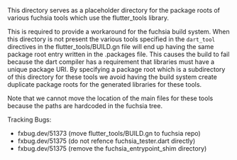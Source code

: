This directory serves as a placeholder directory for the package roots of
various fuchsia tools which use the flutter_tools library.

This is required to provide a workaround for the fuchsia build system.
When this directory is not present the various tools specified in the
`dart_tool` directives in the flutter_tools/BUILD.gn file will end up
having the same package root entry written in the .packages file. This
causes the build to fail because the dart compiler has a requirement that
libraries must have a unique package URI. By specifying a package root which
is a subdirectory of this directory for these tools we avoid having the build
system create duplicate package roots for the generated libraries for these
tools.

Note that we cannot move the location of the main files for these tools because
the paths are hardcoded in the fuchsia tree.


Tracking Bugs:
- fxbug.dev/51373 (move flutter_tools/BUILD.gn to fuchsia repo)
- fxbug.dev/51375 (do not refence fuchsia_tester.dart directly)
- fxbug.dev/51375 (remove the fuchsia_entrypoint_shim directory)
